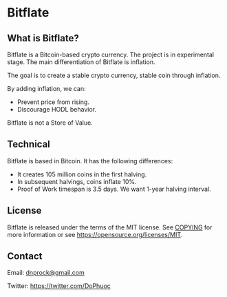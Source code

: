 Bitflate
=====================================

What is Bitflate?
----------------

Bitflate is a Bitcoin-based crypto currency. The project is in experimental stage.
The main differentiation of Bitflate is inflation.

The goal is to create a stable crypto currency, stable coin through inflation.

By adding inflation, we can:

- Prevent price from rising.
- Discourage HODL behavior.

Bitflate is not a Store of Value.

Technical
-------

Bitflate is based in Bitcoin. It has the following differences:

- It creates 105 million coins in the first halving.
- In subsequent halvings, coins inflate 10%.
- Proof of Work timespan is 3.5 days. We want 1-year halving interval.

License
-------

Bitflate is released under the terms of the MIT license. See [COPYING](COPYING) for more
information or see https://opensource.org/licenses/MIT.

Contact
-------

Email: dnprock@gmail.com

Twitter: https://twitter.com/DoPhuoc

